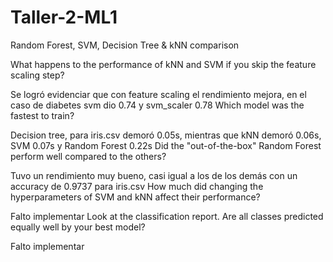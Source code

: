 # Taller-2-ML1
Random Forest, SVM, Decision Tree &amp; kNN comparison


What happens to the performance of kNN and SVM if you skip the feature scaling step?

Se logró evidenciar que con feature scaling el rendimiento mejora, en el caso de diabetes svm dio 0.74 y svm_scaler 0.78
Which model was the fastest to train?

Decision tree, para iris.csv demoró 0.05s, mientras que kNN demoró 0.06s, SVM 0.07s y Random Forest 0.22s
Did the "out-of-the-box" Random Forest perform well compared to the others?

Tuvo un rendimiento muy bueno, casi igual a los de los demás con un accuracy de 0.9737 para iris.csv
How much did changing the hyperparameters of SVM and kNN affect their performance?

Falto implementar
Look at the classification report. Are all classes predicted equally well by your best model?

Falto implementar
